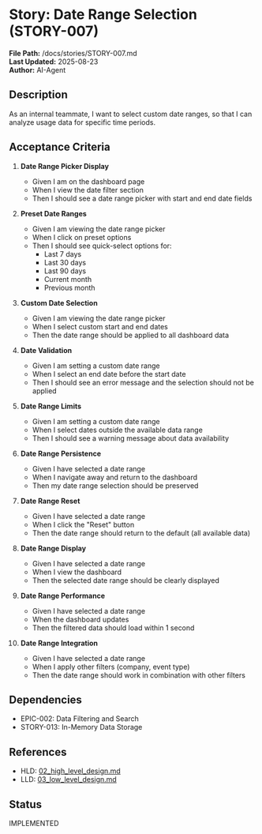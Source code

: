 # Story: Date Range Selection (STORY-007)

**File Path:** /docs/stories/STORY-007.md  
**Last Updated:** 2025-08-23  
**Author:** AI-Agent  

## Description
As an internal teammate, I want to select custom date ranges, so that I can analyze usage data for specific time periods.

## Acceptance Criteria
1. **Date Range Picker Display**
   - Given I am on the dashboard page
   - When I view the date filter section
   - Then I should see a date range picker with start and end date fields

2. **Preset Date Ranges**
   - Given I am viewing the date range picker
   - When I click on preset options
   - Then I should see quick-select options for:
     - Last 7 days
     - Last 30 days
     - Last 90 days
     - Current month
     - Previous month

3. **Custom Date Selection**
   - Given I am viewing the date range picker
   - When I select custom start and end dates
   - Then the date range should be applied to all dashboard data

4. **Date Validation**
   - Given I am setting a custom date range
   - When I select an end date before the start date
   - Then I should see an error message and the selection should not be applied

5. **Date Range Limits**
   - Given I am setting a custom date range
   - When I select dates outside the available data range
   - Then I should see a warning message about data availability

6. **Date Range Persistence**
   - Given I have selected a date range
   - When I navigate away and return to the dashboard
   - Then my date range selection should be preserved

7. **Date Range Reset**
   - Given I have selected a date range
   - When I click the "Reset" button
   - Then the date range should return to the default (all available data)

8. **Date Range Display**
   - Given I have selected a date range
   - When I view the dashboard
   - Then the selected date range should be clearly displayed

9. **Date Range Performance**
   - Given I have selected a date range
   - When the dashboard updates
   - Then the filtered data should load within 1 second

10. **Date Range Integration**
    - Given I have selected a date range
    - When I apply other filters (company, event type)
    - Then the date range should work in combination with other filters

## Dependencies
- EPIC-002: Data Filtering and Search
- STORY-013: In-Memory Data Storage

## References
- HLD: [02_high_level_design.md](../02_high_level_design.md#module-frontend-application-frontend-001)
- LLD: [03_low_level_design.md](../03_low_level_design.md#component-frontend-react-application-frontend-001)

## Status
IMPLEMENTED
